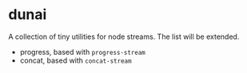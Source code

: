 # dunai

A collection of tiny utilities for node streams. The list will be extended.

- progress, based with `progress-stream`
- concat, based with `concat-stream`